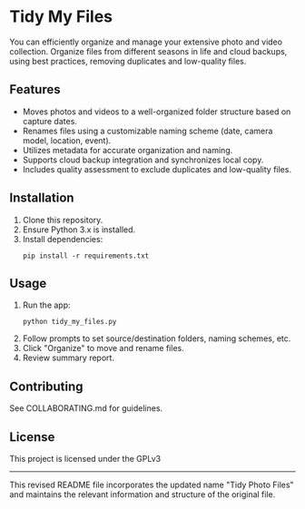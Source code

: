 # Tidy My Files

You can efficiently organize and manage your extensive photo and video collection. Organize files from different seasons in life and cloud backups, using best practices, removing duplicates and low-quality files.

## Features

- Moves photos and videos to a well-organized folder structure based on capture dates.
- Renames files using a customizable naming scheme (date, camera model, location, event).
- Utilizes metadata for accurate organization and naming.
- Supports cloud backup integration and synchronizes local copy.
- Includes quality assessment to exclude duplicates and low-quality files.

## Installation

1. Clone this repository.
2. Ensure Python 3.x is installed.
3. Install dependencies:
   ```
   pip install -r requirements.txt
   ```

## Usage

1. Run the app:
   ```
   python tidy_my_files.py
   ```
2. Follow prompts to set source/destination folders, naming schemes, etc.
3. Click "Organize" to move and rename files.
4. Review summary report.

## Contributing

See COLLABORATING.md for guidelines.

## License

This project is licensed under the GPLv3

---

This revised README file incorporates the updated name "Tidy Photo Files" and maintains the relevant information and structure of the original file.


